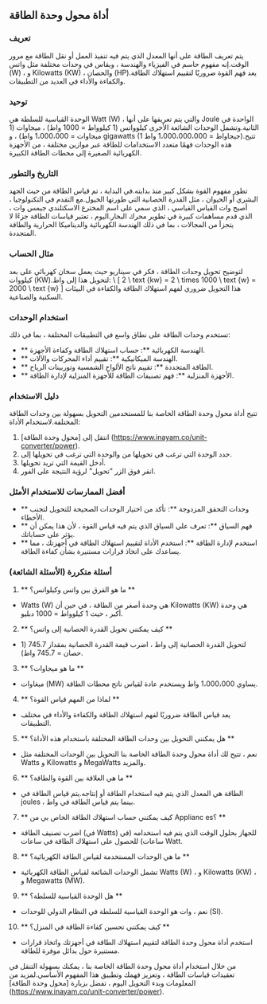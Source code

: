 ## أداة محول وحدة الطاقة

### تعريف
يتم تعريف الطاقة على أنها المعدل الذي يتم فيه تنفيذ العمل أو نقل الطاقة مع مرور الوقت.إنه مفهوم حاسم في الفيزياء والهندسة ، ويقاس في وحدات مختلفة مثل واتس (W) ، و Kilowatts (KW) ، والحصان (HP).يعد فهم القوة ضروريًا لتقييم استهلاك الطاقة والكفاءة والأداء في العديد من التطبيقات.

### توحيد
الوحدة القياسية للسلطة هي Watt (W) ، والتي يتم تعريفها على أنها Joule الواحدة في الثانية.وتشمل الوحدات الشائعة الأخرى كيلوواتس (1 كيلوواط = 1000 واط) ، ميجاوات (1 ميجاوات = 1،000،000 واط) ، و gigawatts (1 جيجاواط = 1،000،000،000 واط).تتيح هذه الوحدات فهمًا متعدد الاستخدامات للطاقة عبر موازين مختلفة ، من الأجهزة الكهربائية الصغيرة إلى محطات الطاقة الكبيرة.

### التاريخ والتطور
تطور مفهوم القوة بشكل كبير منذ بدايته.في البداية ، تم قياس الطاقة من حيث الجهد البشري أو الحيوان ، مثل القدرة الحصانية التي طورتها الخيول.مع التقدم في التكنولوجيا ، أصبح وات القياس القياسي ، الذي سمي على اسم المخترع الاسكتلندي جيمس وات ، الذي قدم مساهمات كبيرة في تطوير محرك البخار.اليوم ، تعتبر قياسات الطاقة جزءًا لا يتجزأ من المجالات ، بما في ذلك الهندسة الكهربائية والديناميكا الحرارية والطاقة المتجددة.

### مثال الحساب
لتوضيح تحويل وحدات الطاقة ، فكر في سيناريو حيث يعمل سخان كهربائي على بعد كيلووات (KW).لتحويل هذا إلى واط:
\ [
2 \ text {kw} = 2 \ times 1000 \ text {w} = 2000 \ text {w}
\]
هذا التحويل ضروري لفهم استهلاك الطاقة والكفاءة في البيئات السكنية والصناعية.

### استخدام الوحدات
تستخدم وحدات الطاقة على نطاق واسع في التطبيقات المختلفة ، بما في ذلك:
- ** الهندسة الكهربائية **: حساب استهلاك الطاقة وكفاءة الأجهزة.
- ** الهندسة الميكانيكية **: تقييم أداء المحركات والآلات.
- ** الطاقة المتجددة **: تقييم ناتج الألواح الشمسية وتوربينات الرياح.
- ** الأجهزة المنزلية **: فهم تصنيفات الطاقة للأجهزة المنزلية لإدارة الطاقة.

### دليل الاستخدام
تتيح أداة محول وحدة الطاقة الخاصة بنا للمستخدمين التحويل بسهولة بين وحدات الطاقة المختلفة.لاستخدام الأداة:
1. انتقل إلى [محول وحدة الطاقة] (https://www.inayam.co/unit-converter/power).
2. حدد الوحدة التي ترغب في تحويلها من والوحدة التي ترغب في تحويلها إلى.
3. أدخل القيمة التي تريد تحويلها.
4. انقر فوق الزر "تحويل" لرؤية النتيجة على الفور.

### أفضل الممارسات للاستخدام الأمثل
- ** وحدات التحقق المزدوجة **: تأكد من اختيار الوحدات الصحيحة للتحويل لتجنب الأخطاء.
- ** فهم السياق **: تعرف على السياق الذي يتم فيه قياس القوة ، لأن هذا يمكن أن يؤثر على حساباتك.
- ** استخدم لإدارة الطاقة **: استخدم الأداة لتقييم استهلاك الطاقة في أجهزتك ، مما يساعدك على اتخاذ قرارات مستنيرة بشأن كفاءة الطاقة.

### أسئلة متكررة (الأسئلة الشائعة)

1. ** ما هو الفرق بين واتس وكيلواتس؟ **
- Watts (W) هي وحدة أصغر من الطاقة ، في حين أن Kilowatts (KW) هي وحدة أكبر ، حيث 1 كيلوواط = 1000 دبليو.

2. ** كيف يمكنني تحويل القدرة الحصانية إلى واتس؟ **
- لتحويل القدرة الحصانية إلى واط ، اضرب قيمة القدرة الحصانية بمقدار 745.7 (1 حصان = 745.7 واط).

3. ** ما هو ميجاوات؟ **
- ميغاوات (MW) يساوي 1،000،000 واط ويستخدم عادة لقياس ناتج محطات الطاقة.

4. ** لماذا من المهم قياس القوة؟ **
- يعد قياس الطاقة ضروريًا لفهم استهلاك الطاقة والكفاءة والأداء في مختلف التطبيقات.

5. ** هل يمكنني التحويل بين وحدات الطاقة المختلفة باستخدام هذه الأداة؟ **
- نعم ، تتيح لك أداة محول وحدة الطاقة الخاصة بنا التحويل بين الوحدات المختلفة مثل Watts و Kilowatts و MegaWatts والمزيد.

6. ** ما هي العلاقة بين القوة والطاقة؟ **
- الطاقة هي المعدل الذي يتم فيه استخدام الطاقة أو إنتاجه.يتم قياس الطاقة في joules ، بينما يتم قياس الطاقة في واط.

7. ** كيف يمكنني حساب استهلاك الطاقة الخاص بي من Applianc es؟ **
- اضرب تصنيف الطاقة (في Watts) للجهاز بحلول الوقت الذي يتم فيه استخدامه (في ساعات) للحصول على استهلاك الطاقة في ساعات Watt.

8. ** ما هي الوحدات المستخدمة لقياس الطاقة الكهربائية؟ **
- تشمل الوحدات الشائعة لقياس الطاقة الكهربائية Watts (W) ، و Kilowatts (KW) ، و Megawatts (MW).

9. ** هل الوحدة القياسية للسلطة؟ **
- نعم ، وات هو الوحدة القياسية للسلطة في النظام الدولي للوحدات (SI).

10. ** كيف يمكنني تحسين كفاءة الطاقة في المنزل؟ **
- استخدم أداة محول وحدة الطاقة لتقييم استهلاك الطاقة في أجهزتك واتخاذ قرارات مستنيرة حول بدائل موفرة للطاقة.

من خلال استخدام أداة محول وحدة الطاقة الخاصة بنا ، يمكنك بسهولة التنقل في تعقيدات قياسات الطاقة ، وتعزيز فهمك وتطبيق هذا المفهوم الأساسي.لمزيد من المعلومات وبدء التحويل اليوم ، تفضل بزيارة [محول وحدة الطاقة] (https://www.inayam.co/unit-converter/power).